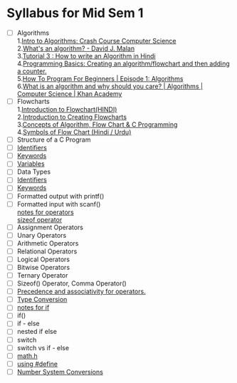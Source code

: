 # Syllabus for Mid Sem 1

- [ ] Algorithms  
1.[Intro to Algorithms: Crash Course Computer Science](https://www.youtube.com/watch?v=rL8X2mlNHPM)  
2.[What's an algorithm? - David J. Malan](https://www.youtube.com/watch?v=rL8X2mlNHPM)  
3.[Tutorial 3 : How to write an Algorithm in Hindi](https://www.youtube.com/watch?v=oz8nWf38SJU)  
4.[Programming Basics: Creating an algorithm/flowchart and then adding a counter.](https://www.youtube.com/watch?v=AjoSfSd-5Nw)  
5.[How To Program For Beginners | Episode 1: Algorithms](https://www.youtube.com/watch?v=-WHAZGjs4Eo)  
6.[What is an algorithm and why should you care? | Algorithms | Computer Science | Khan Academy](https://www.youtube.com/watch?v=CvSOaYi89B4)  
- [ ] Flowcharts  
1.[Introduction to Flowchart(HINDI)](https://www.youtube.com/watch?v=174S0Nvu7Xc)  
2.[Introduction to Creating Flowcharts](https://www.youtube.com/watch?v=SWRDqTx8d4k)  
3.[Concepts of Algorithm, Flow Chart & C Programming](https://www.youtube.com/watch?v=DF2XAc07eI0)  
4.[Symbols of Flow Chart (Hindi / Urdu)](https://www.youtube.com/watch?v=akun51yj-xU)
- [ ] Structure of a C Program
- [ ] [Identifiers](https://github.com/dbc2201/clbcTasks/blob/master/docs/identifiers.pdf)  
- [ ] [Keywords](https://github.com/dbc2201/clbcTasks/blob/master/docs/keywords.pdf)  
- [ ] [Variables](https://github.com/dbc2201/clbcTasks/blob/master/docs/variables.pdf)  
- [ ] Data Types 
- [ ] [Identifiers](https://github.com/dbc2201/clbcTasks/blob/master/docs/identifiers.pdf)  
- [ ] [Keywords](https://github.com/dbc2201/clbcTasks/blob/master/docs/keywords.pdf)    
- [ ] Formatted output with printf()
- [ ] Formatted input with scanf()  
[notes for operators](https://github.com/dbc2201/clbcTasks/blob/master/docs/operators.pdf)  
[sizeof operator](https://github.com/dbc2201/clbcTasks/blob/master/docs/sizeof.pdf)  
- [ ] Assignment Operators
- [ ] Unary Operators
- [ ] Arithmetic Operators
- [ ] Relational Operators
- [ ] Logical Operators
- [ ] Bitwise Operators
- [ ] Ternary Operator
- [ ] Sizeof() Operator, Comma Operator()
- [ ] [Precedence and associativity for operators.](https://github.com/dbc2201/clbcTasks/blob/master/docs/panda.pdf)  
- [ ] [Type Conversion](https://github.com/dbc2201/clbcTasks/blob/master/docs/typecasting.pdf)   
- [ ] [notes for if](https://github.com/dbc2201/clbcTasks/blob/master/docs/if.pdf)  
- [ ] if()
- [ ] if - else 
- [ ] nested if else
- [ ] switch
- [ ] switch vs if - else  
- [ ] [math.h](https://github.com/dbc2201/clbcTasks/blob/master/docs/math.pdf)  
- [ ] [using #define]()  
- [ ] [Number System Conversions](http://www.learnabout-electronics.org/Digital/dig12.php)
